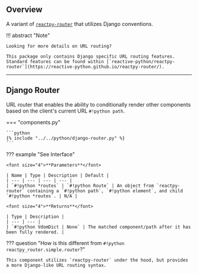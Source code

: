 ## Overview

<p class="intro" markdown>

A variant of [`reactpy-router`](https://github.com/reactive-python/reactpy-router) that utilizes Django conventions.

</p>

!!! abstract "Note"

    Looking for more details on URL routing?

    This package only contains Django specific URL routing features. Standard features can be found within [`reactive-python/reactpy-router`](https://reactive-python.github.io/reactpy-router/).

---

## Django Router

URL router that enables the ability to conditionally render other components based on the client's current URL `#!python path`.

=== "components.py"

    ```python
    {% include "../../python/django-router.py" %}
    ```

??? example "See Interface"

    <font size="4">**Parameters**</font>

    | Name | Type | Description | Default |
    | --- | --- | --- | --- |
    | `#!python *routes` | `#!python Route` | An object from `reactpy-router` containing a `#!python path`, `#!python element`, and child `#!python *routes`. | N/A |

    <font size="4">**Returns**</font>

    | Type | Description |
    | --- | --- |
    | `#!python VdomDict | None` | The matched component/path after it has been fully rendered. |

??? question "How is this different from `#!python reactpy_router.simple.router`?"

    This component utilizes `reactpy-router` under the hood, but provides a more Django-like URL routing syntax.
